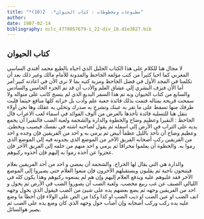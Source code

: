 ```yaml
---
title: "*مطبوعات ومخطوطات : كتاب الحيوان*.  2(10)"
author: 
date: 1907-02-14
bibliography: oclc_4770057679-i_22-div_18.d1e3827.bib
---
```




##  كتاب الحيوان 


 لا مجال هنا للكلام على  هذا الكتاب الجليل الذي احياه بالطبع  محمد أفندي الساسي المغربي  كما احيا كثيراً من كتب مؤلفه  الجاحظ  والمدونة للأمام مالك وغير ذلك بعد أن تكلمنا في المجد الأول في فضل  الجاحظ  ومزية كتبه بما لا نرى الأن في اعادته كبير أمر أما الأن فنزف البشري إلى عشاق العلم والأدب أن قد  تم الجزء الخامس والسادس والسابع  من  كتاب الحيوان  وبه تم هذا السفر البديع الذي لم ينسج كاتب على منواله ولا سمحت قريحة بمثاله فتمت بذلك فائدة جعبة علم وأدب بل خزانة كلها منافع حيثما قلبت طرفك منها تسقط على ما تقر به عينك وتشرح به صدرك وتحلي به عقلك وها نحن أولاء ننقل هنا للتسلية فائدة تأخذها بالعرض من ألوف الفوائد في اسماء لعب الاعراب قال  الجاحظ  : النقيرا وعظيم وضاح والخطوة والدارة والشحمة ولعبة الضب فالنقيرا أن يجمع يديه على التراب في الأرض إلى اسفله ثم يقول لصاحبه اشته في نفسك فيصيب ويخطئ. وعظيم وضاح أن تأخذ بالليل عظماً أبيض ثم يرمي به و  احد  من الفريقين فإن وجده و  احد  من الفريقين ركب أصحابه الفريق الآخر من الموضع الذي يجدونه فيه إلى الموضع الذي رموا به. والخطوة أن يعلموا مخراقاَ ثم يرمي و  احد  منهم من خلفه إلى الفريق الآخر فإن عجزوا عن أخذه رموا به إليهم فإن أخذوه ركبوهم. 

 والدارة هي التي يقال لها الخراج. والشحمة أن يمضي و  احد  من  أحد  الفريقين بغلام فيتنحون ناحية ثم يقلبون ويستقبلهم الآخرون فإن منعوا الغلام حتى يصيروا إلى الموضع الآخر فقد غلبوهم عليه ويدفع الغلام إليهم وإن هم لم يمنعوه ركبوهم وهذا يكون كله في الليالي الصيف عن غب ربيع مخصب. ولعبة الضب أن يصوروا الضب في الأرض ثم يحول و  احد  من الفريقين وجهه ثم يضع بعضهم يده على شيئ من الضب فيقول الذي يحول وجهه انف الضب او عين الضب او ذيب الضب او كذا وكذا من الض على الولاء فإن أخطأ ما وضع عليه يده ركب وركب أصحابه وإن أصاب حول وجهه الذي كان وضع   يده على الضب ثم يصير هوالسائل. 
